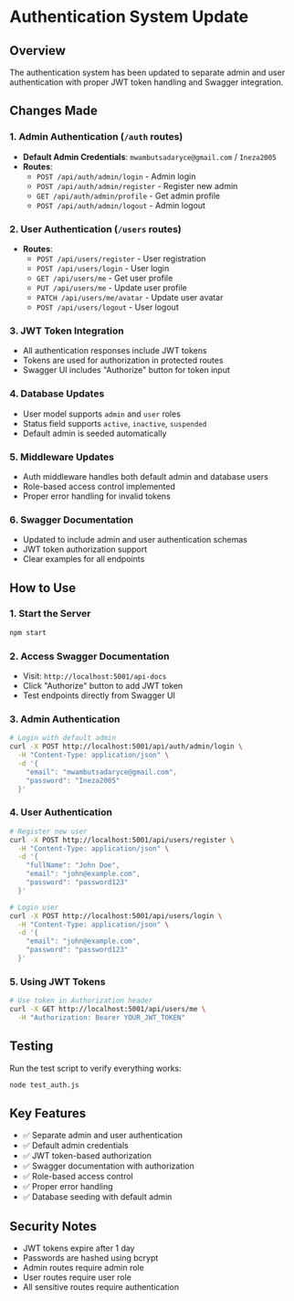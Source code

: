 # Authentication System Update

## Overview
The authentication system has been updated to separate admin and user authentication with proper JWT token handling and Swagger integration.

## Changes Made

### 1. Admin Authentication (`/auth` routes)
- **Default Admin Credentials**: `mwambutsadaryce@gmail.com` / `Ineza2005`
- **Routes**:
  - `POST /api/auth/admin/login` - Admin login
  - `POST /api/auth/admin/register` - Register new admin
  - `GET /api/auth/admin/profile` - Get admin profile
  - `POST /api/auth/admin/logout` - Admin logout

### 2. User Authentication (`/users` routes)
- **Routes**:
  - `POST /api/users/register` - User registration
  - `POST /api/users/login` - User login
  - `GET /api/users/me` - Get user profile
  - `PUT /api/users/me` - Update user profile
  - `PATCH /api/users/me/avatar` - Update user avatar
  - `POST /api/users/logout` - User logout

### 3. JWT Token Integration
- All authentication responses include JWT tokens
- Tokens are used for authorization in protected routes
- Swagger UI includes "Authorize" button for token input

### 4. Database Updates
- User model supports `admin` and `user` roles
- Status field supports `active`, `inactive`, `suspended`
- Default admin is seeded automatically

### 5. Middleware Updates
- Auth middleware handles both default admin and database users
- Role-based access control implemented
- Proper error handling for invalid tokens

### 6. Swagger Documentation
- Updated to include admin and user authentication schemas
- JWT token authorization support
- Clear examples for all endpoints

## How to Use

### 1. Start the Server
```bash
npm start
```

### 2. Access Swagger Documentation
- Visit: `http://localhost:5001/api-docs`
- Click "Authorize" button to add JWT token
- Test endpoints directly from Swagger UI

### 3. Admin Authentication
```bash
# Login with default admin
curl -X POST http://localhost:5001/api/auth/admin/login \
  -H "Content-Type: application/json" \
  -d '{
    "email": "mwambutsadaryce@gmail.com",
    "password": "Ineza2005"
  }'
```

### 4. User Authentication
```bash
# Register new user
curl -X POST http://localhost:5001/api/users/register \
  -H "Content-Type: application/json" \
  -d '{
    "fullName": "John Doe",
    "email": "john@example.com",
    "password": "password123"
  }'

# Login user
curl -X POST http://localhost:5001/api/users/login \
  -H "Content-Type: application/json" \
  -d '{
    "email": "john@example.com",
    "password": "password123"
  }'
```

### 5. Using JWT Tokens
```bash
# Use token in Authorization header
curl -X GET http://localhost:5001/api/users/me \
  -H "Authorization: Bearer YOUR_JWT_TOKEN"
```

## Testing
Run the test script to verify everything works:
```bash
node test_auth.js
```

## Key Features
- ✅ Separate admin and user authentication
- ✅ Default admin credentials
- ✅ JWT token-based authorization
- ✅ Swagger documentation with authorization
- ✅ Role-based access control
- ✅ Proper error handling
- ✅ Database seeding with default admin

## Security Notes
- JWT tokens expire after 1 day
- Passwords are hashed using bcrypt
- Admin routes require admin role
- User routes require user role
- All sensitive routes require authentication 